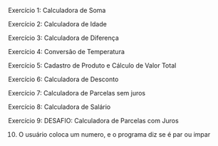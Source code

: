 Exercício 1: Calculadora de Soma

Exercício 2: Calculadora de Idade

Exercício 3: Calculadora de Diferença

Exercício 4: Conversão de Temperatura

Exercício 5: Cadastro de Produto e Cálculo de Valor Total

Exercício 6: Calculadora de Desconto

Exercício 7: Calculadora de Parcelas sem juros

Exercício 8: Calculadora de Salário

Exercício 9: DESAFIO: Calculadora de Parcelas com Juros

10. O usuário coloca um numero, e o programa diz se é par ou impar
